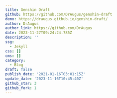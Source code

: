 ```yaml
---
title: Genshin Draft
github: https://github.com/DrAugus/genshin-draft
demo: https://draugus.github.io/genshin-draft/
author: DrAugus
author_link: https://github.com/DrAugus
date: 2023-11-27T09:24:24.785Z
description: ''
ssg:
  - Jekyll
css: []
cms: []
category:
  - Blog
draft: false
publish_date: '2021-01-16T03:01:15Z'
update_date: '2023-11-16T10:45:40Z'
github_star: 3
github_fork: 1
---
```

